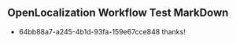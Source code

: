 ## OpenLocalization Workflow Test MarkDown
* 64bb88a7-a245-4b1d-93fa-159e67cce848 thanks!

<!--HONumber=Jul16_HO3-->


